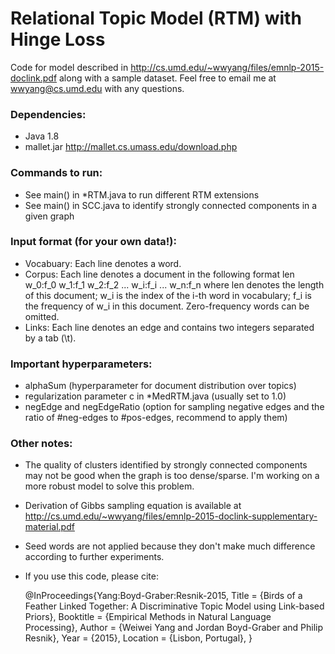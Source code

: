 # Relational Topic Model (RTM) with Hinge Loss
Code for model described in <http://cs.umd.edu/~wwyang/files/emnlp-2015-doclink.pdf> along with a sample dataset. 
Feel free to email me at wwyang@cs.umd.edu with any questions.

### Dependencies: 
- Java 1.8
- mallet.jar <http://mallet.cs.umass.edu/download.php>

### Commands to run:
- See main() in *RTM.java to run different RTM extensions
- See main() in SCC.java to identify strongly connected components in a given graph

### Input format (for your own data!):
- Vocabuary: Each line denotes a word.
- Corpus: Each line denotes a document in the following format
		len w_0:f_0 w_1:f_1 w_2:f_2 ... w_i:f_i ... w_n:f_n
where len denotes the length of this document; w_i is the index of the i-th word in vocabulary; f_i is the frequency of w_i in this document. Zero-frequency words can be omitted.
- Links: Each line denotes an edge and contains two integers separated by a tab (\t).

### Important hyperparameters:
- alphaSum (hyperparameter for document distribution over topics)
- regularization parameter c in *MedRTM.java (usually set to 1.0)
- negEdge and negEdgeRatio (option for sampling negative edges and the ratio of #neg-edges to #pos-edges, recommend to apply them)

### Other notes:
- The quality of clusters identified by strongly connected components may not be good when the graph is too dense/sparse. I'm working on a more robust model to solve this problem.
- Derivation of Gibbs sampling equation is available at <http://cs.umd.edu/~wwyang/files/emnlp-2015-doclink-supplementary-material.pdf>
- Seed words are not applied because they don't make much difference according to further experiments.
- If you use this code, please cite:

    @InProceedings{Yang:Boyd-Graber:Resnik-2015,
        Title = {Birds of a Feather Linked Together: A Discriminative Topic Model using Link-based Priors},
        Booktitle = {Empirical Methods in Natural Language Processing},
        Author = {Weiwei Yang and Jordan Boyd-Graber and Philip Resnik},
        Year = {2015},
        Location = {Lisbon, Portugal},
    }
